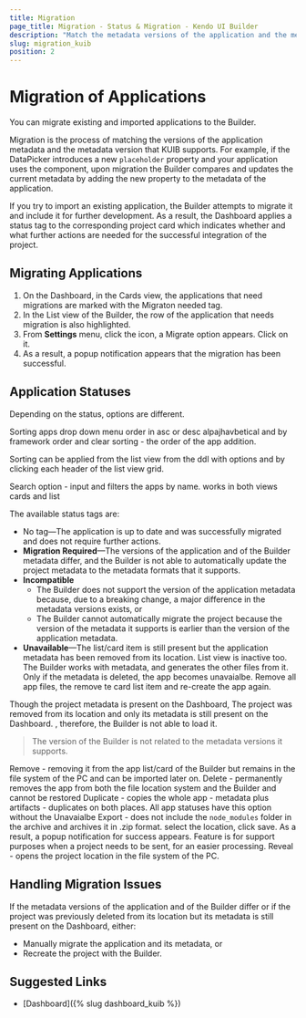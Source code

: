 ```yaml
---
title: Migration
page_title: Migration - Status & Migration - Kendo UI Builder
description: "Match the metadata versions of the application and the metadata versions supported by the Kendo UI Builder tool and migrate the application."
slug: migration_kuib
position: 2
---
```


# Migration of Applications

You can migrate existing and imported applications to the Builder.

Migration is the process of matching the versions of the application metadata and the metadata version that KUIB supports. For example, if the DataPicker introduces a new `placeholder` property and your application uses the component, upon migration the Builder compares and updates the current metadata by adding the new property to the metadata of the application.

If you try to import an existing application, the Builder attempts to migrate it and include it for further development. As a result, the Dashboard applies a status tag to the corresponding project card which indicates whether and what further actions are needed for the successful integration of the project.

## Migrating Applications

1. On the Dashboard, in the Cards view, the applications that need migrations are marked with the Migraton needed tag.
1. In the List view of the Builder, the row of the application that needs migration is also highlighted.
1. From **Settings** menu, click the icon, a Migrate option appears. Click on it.
1. As a result, a popup notification appears that the migration has been successful.

## Application Statuses

Depending on the status, options are different.

Sorting apps
drop down menu
order in asc or desc alpajhavbetical and by framework order and clear sorting - the order of the app addition.  

Sorting can be applied from the list view from the ddl with options and by clicking each header of the list view grid.

Search option - input and filters the apps by name. works in both views cards and list  

The available status tags are:

* No tag&mdash;The application is up to date and was successfully migrated and does not require further actions.
* **Migration Required**&mdash;The versions of the application and of the Builder metadata differ, and the Builder is not able to automatically update the project metadata to the metadata formats that it supports.
* **Incompatible**
    * The Builder does not support the version of the application metadata because, due to a breaking change, a major difference in the metadata versions exists, or
    * The Builder cannot automatically migrate the project because the version of the metadata it supports is earlier than the version of the application metadata.
* **Unavailable**&mdash;The list/card item is still present but the application metadata has been removed from its location. List view is inactive too. The Builder works with metadata, and generates the other files from it. Only if the metadata is deleted, the app becomes unavaialbe. Remove all app files, the remove te card list item and re-create the app again.   

Though the project metadata is present on the Dashboard, The project was removed from its location and only its metadata is still present on the Dashboard.  , therefore, the Builder is not able to load it.

> The version of the Builder is not related to the metadata versions it supports.

Remove - removing it from the app list/card of the Builder but remains in the file system of the PC and can be imported later on.
Delete - permanently removes the app from both the file location system and the Builder and cannot be restored
Duplicate - copies the whole app - metadata plus artifacts - duplicates on both places. All app statuses have this option without the Unavaialbe
Export - does not include the `node_modules` folder in the archive and archives it in .zip format. select the location, click save. As a result, a popup notification for success appears. Feature is for support purposes when a project needs to be sent, for an easier processing.
Reveal - opens the project location in the file system of the PC.



## Handling Migration Issues

If the metadata versions of the application and of the Builder differ or if the project was previously deleted from its location but its metadata is still present on the Dashboard, either:
* Manually migrate the application and its metadata, or
* Recreate the project with the Builder.

## Suggested Links

* [Dashboard]({% slug dashboard_kuib %})
